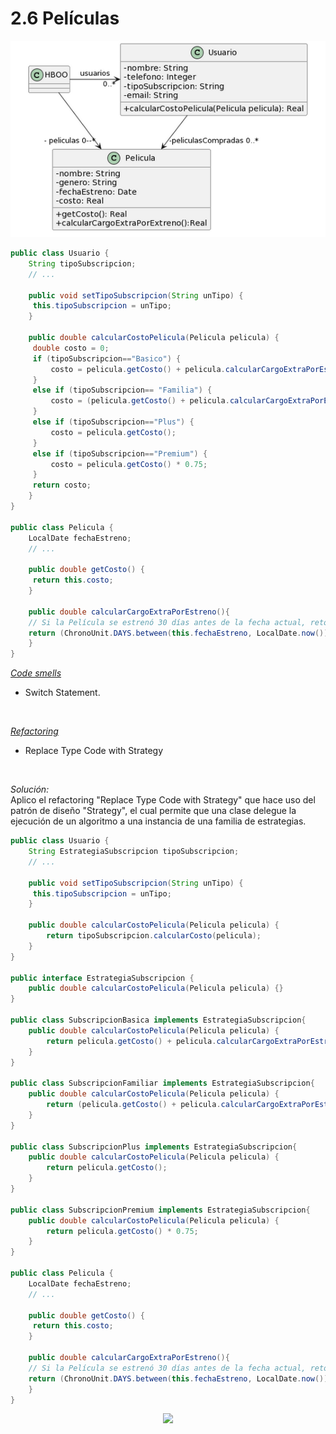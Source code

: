 # 2.6 Películas

<div align='center'> 

![](../Ejercicio2/images/ej6.png)
</div>

~~~java
public class Usuario {
    String tipoSubscripcion;
    // ...

    public void setTipoSubscripcion(String unTipo) {
   	 this.tipoSubscripcion = unTipo;
    }
    
    public double calcularCostoPelicula(Pelicula pelicula) {
   	 double costo = 0;
   	 if (tipoSubscripcion=="Basico") {
   		 costo = pelicula.getCosto() + pelicula.calcularCargoExtraPorEstreno();
   	 }
   	 else if (tipoSubscripcion== "Familia") {
   		 costo = (pelicula.getCosto() + pelicula.calcularCargoExtraPorEstreno()) * 0.90;
   	 }
   	 else if (tipoSubscripcion=="Plus") {
   		 costo = pelicula.getCosto();
   	 }
   	 else if (tipoSubscripcion=="Premium") {
   		 costo = pelicula.getCosto() * 0.75;
   	 }
   	 return costo;
    }
}

public class Pelicula {
    LocalDate fechaEstreno;
    // ...

    public double getCosto() {
   	 return this.costo;
    }
    
    public double calcularCargoExtraPorEstreno(){
	// Si la Película se estrenó 30 días antes de la fecha actual, retorna un cargo de 0$, caso contrario, retorna un cargo extra de 300$
   	return (ChronoUnit.DAYS.between(this.fechaEstreno, LocalDate.now()) ) > 30 ? 0 : 300;
    }
}
~~~
<u><i>Code smells</i></u> </br>
   * Switch Statement.
</br> 

<u><i>Refactoring</i></u> </br>
   * Replace Type Code with Strategy
</br> 

<i>Solución:</i></br>
Aplico el refactoring "Replace Type Code with Strategy" que hace uso del patrón de diseño "Strategy", el cual permite que una clase delegue la ejecución de un algoritmo a una instancia de una familia de estrategias.

~~~java
public class Usuario {
    String EstrategiaSubscripcion tipoSubscripcion;
    // ...

    public void setTipoSubscripcion(String unTipo) {
   	 this.tipoSubscripcion = unTipo;
    }
    
    public double calcularCostoPelicula(Pelicula pelicula) {
        return tipoSubscripcion.calcularCosto(pelicula); 
    }
}

public interface EstrategiaSubscripcion {
    public double calcularCostoPelicula(Pelicula pelicula) {}
}

public class SubscripcionBasica implements EstrategiaSubscripcion{
    public double calcularCostoPelicula(Pelicula pelicula) {
        return pelicula.getCosto() + pelicula.calcularCargoExtraPorEstreno();
    }
}

public class SubscripcionFamiliar implements EstrategiaSubscripcion{
    public double calcularCostoPelicula(Pelicula pelicula) {
        return (pelicula.getCosto() + pelicula.calcularCargoExtraPorEstreno()) * 0.90;
    }
}

public class SubscripcionPlus implements EstrategiaSubscripcion{
    public double calcularCostoPelicula(Pelicula pelicula) {
        return pelicula.getCosto();
    }
}

public class SubscripcionPremium implements EstrategiaSubscripcion{
    public double calcularCostoPelicula(Pelicula pelicula) {
        return pelicula.getCosto() * 0.75;
    }
}

public class Pelicula {
    LocalDate fechaEstreno;
    // ...

    public double getCosto() {
   	 return this.costo;
    }
    
    public double calcularCargoExtraPorEstreno(){
	// Si la Película se estrenó 30 días antes de la fecha actual, retorna un cargo de 0$, caso contrario, retorna un cargo extra de 300$
   	return (ChronoUnit.DAYS.between(this.fechaEstreno, LocalDate.now()) ) > 30 ? 0 : 300;
    }
}
~~~

<div align='center'> 

![](../Ejercicio2/images/ej06.png)
</div>
